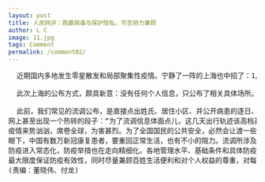 ```yaml
---
layout: post
title: 人民网评：跑赢病毒与保护隐私，可否努力兼顾
author: L C
image: 11.jpg
tags: Comment
permalink: /comment02/
---
```

<PRE>
  近期国内多地发生零星散发和局部聚集性疫情。宁静了一阵的上海也中招了：1月21日新增6起本土确诊病例。要跑赢病毒，及时公布流调结果，特别是病患曾涉及区域和场所，非常关键。这既是提醒公众防患已然及未然的重要线索，也是为了尽快阻断病毒传播链条。  

  此次上海的公布方式，颇具新意：没有任何个人信息，只公布了相关具体场所。看来，在坚决维护公共安全之时，小心翼翼保护病患个人隐私，也是有可能做到的。  

  此前，我们常见的流调公布，是直接点出姓氏、居住小区、并公开病患的逐日、逐地行踪。这当然是必要的提醒，但在一些地方也偶见引发网络群嘲，甚至网络暴力。比如：成都女孩个人信息被全盘端到网上，网络暴力对她个人而言，甚至猛于新冠病毒；“可恨！26岁石家庄女子确诊前连续六天下班后兼职”这样的冷血评论，出现在某官网上；上海去年也有一位新冠肺炎确诊病例密切接触者的详细信息被好事者全盘曝光，引发大规模调侃。
网上甚至出现一个热转的段子：“为了流调信息体面点儿，这几天出行轨迹该高档高档，该休闲休闲，大家人生可能就这一次全国露脸的机会，好好表现”，既是玩笑，也透出一丝无奈。而今，病患“全国露脸”方式正在悄悄修正。
疫情来势汹汹，席卷全球，为害甚烈。为了全国国民的公共安全，必然会让渡一些个人权益甚至个人隐私。公益与私益相较，显然前者为大，必须理解并执行。但是，让渡必须有度：在坚决确保公众安全前提下，将对个人权益的伤害减到最小。
眼下，中国有数万新冠康复患者，要重回正常生活，也有不小的阻力。流调所涉及人员，也动辄成千上万。他们的权益，本应得到呵护。然而，或因法不责众，违法成本过低，一些“键盘侠”无所顾忌以泄露他人隐私为乐，换取网络流量。事实上，所有病患确诊前，都是如你我一样的普通人，已受病毒的无妄伤害，怎能再遭网络暴力肆意攻击？更何况，我们每一个人，都可能成为某个公共事件的相关人员，也都有可能成为网络暴力受害者。将心比心，情何以堪。
防疫进入常态化，防疫举措也在走向精细化。各地管理水平、基础条件和具体防疫形势都有不同，防疫手段需因地制宜。如何让抗疫举措更有温度，值得探索。据悉，上海此次隔离重点区域的居民，还允许带走宠物，如此周详考虑，除了爱护宠物的情感因素，也避免了置宠物于不顾可能带来的后续环境安全隐患。
最大限度保证防疫有效性，同时尽量兼顾百姓生活便利和对个人权益的尊重，对每一个地区的决策者来说，都是对其整体治理水平和能力的考验。自律、善良和彼此尊重，才能达成整体的和谐、稳定、健康。
(责编：董晓伟、付龙)
<PRE>
